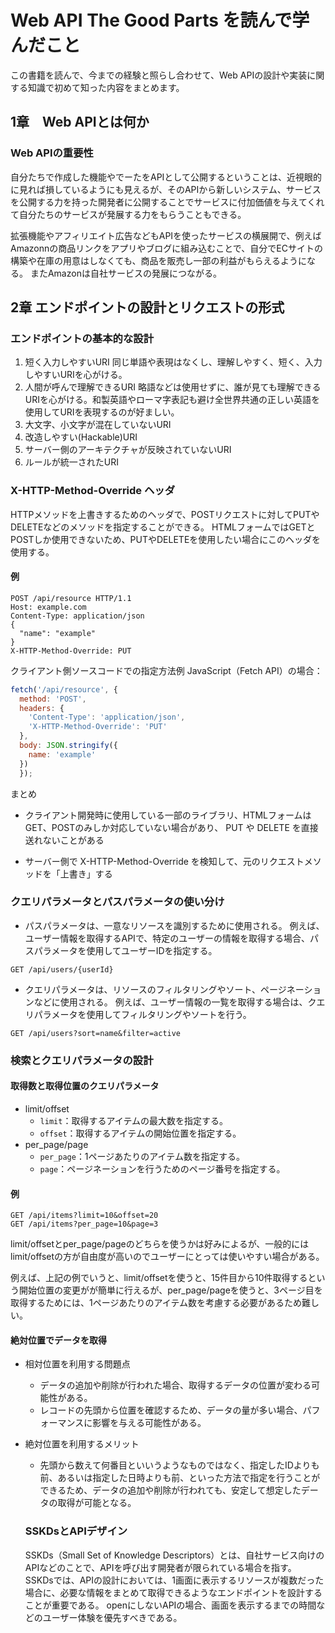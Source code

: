 # Web API The Good Parts を読んで学んだこと
この書籍を読んで、今までの経験と照らし合わせて、Web APIの設計や実装に関する知識で初めて知った内容をまとめます。

## 1章　Web APIとは何か

### Web APIの重要性
自分たちで作成した機能やでーたをAPIとして公開するということは、近視眼的に見れば損しているようにも見えるが、そのAPIから新しいシステム、サービスを公開する力を持った開発者に公開することでサービスに付加価値を与えてくれて自分たちのサービスが発展する力をもらうこともできる。

拡張機能やアフィリエイト広告などもAPIを使ったサービスの横展開で、例えばAmazonnの商品リンクをアプリやブログに組み込むことで、自分でECサイトの構築や在庫の用意はしなくても、商品を販売し一部の利益がもらえるようになる。
またAmazonは自社サービスの発展につながる。

## 2章 エンドポイントの設計とリクエストの形式

### エンドポイントの基本的な設計
1. 短く入力しやすいURI
    同じ単語や表現はなくし、理解しやすく、短く、入力しやすいURIを心がける。
2. 人間が呼んで理解できるURI
    略語などは使用せずに、誰が見ても理解できるURIを心がける。和製英語やローマ字表記も避け全世界共通の正しい英語を使用してURIを表現するのが好ましい。
3. 大文字、小文字が混在していないURI
4. 改造しやすい(Hackable)URI
5. サーバー側のアーキテクチャが反映されていないURI
6. ルールが統一されたURI

### X-HTTP-Method-Override ヘッダ
HTTPメソッドを上書きするためのヘッダで、POSTリクエストに対してPUTやDELETEなどのメソッドを指定することができる。
HTMLフォームではGETとPOSTしか使用できないため、PUTやDELETEを使用したい場合にこのヘッダを使用する。
#### 例
```http
POST /api/resource HTTP/1.1
Host: example.com
Content-Type: application/json
{
  "name": "example"
}
X-HTTP-Method-Override: PUT
```

クライアント側ソースコードでの指定方法例
JavaScript（Fetch API）の場合：
```javascript
fetch('/api/resource', {
  method: 'POST',
  headers: {
    'Content-Type': 'application/json',
    'X-HTTP-Method-Override': 'PUT'
  },
  body: JSON.stringify({
    name: 'example'
  })
  });
```
まとめ
- クライアント開発時に使用している一部のライブラリ、HTMLフォームはGET、POSTのみしか対応していない場合があり、 PUT や DELETE を直接送れないことがある

- サーバー側で X-HTTP-Method-Override を検知して、元のリクエストメソッドを「上書き」する

### クエリパラメータとパスパラメータの使い分け
- パスパラメータは、一意なリソースを識別するために使用される。
例えば、ユーザー情報を取得するAPIで、特定のユーザーの情報を取得する場合、パスパラメータを使用してユーザーIDを指定する。
```http
GET /api/users/{userId}
```
- クエリパラメータは、リソースのフィルタリングやソート、ページネーションなどに使用される。
例えば、ユーザー情報の一覧を取得する場合は、クエリパラメータを使用してフィルタリングやソートを行う。
```http
GET /api/users?sort=name&filter=active
``` 

### 検索とクエリパラメータの設計
#### 取得数と取得位置のクエリパラメータ
- limit/offset
  - `limit`：取得するアイテムの最大数を指定する。
  - `offset`：取得するアイテムの開始位置を指定する。
- per_page/page
  - `per_page`：1ページあたりのアイテム数を指定する。
  - `page`：ページネーションを行うためのページ番号を指定する。

#### 例
```http
GET /api/items?limit=10&offset=20
GET /api/items?per_page=10&page=3
```

limit/offsetとper_page/pageのどちらを使うかは好みによるが、一般的にはlimit/offsetの方が自由度が高いのでユーザーにとっては使いやすい場合がある。

例えば、上記の例でいうと、limit/offsetを使うと、15件目から10件取得するという開始位置の変更がが簡単に行えるが、per_page/pageを使うと、3ページ目を取得するためには、1ページあたりのアイテム数を考慮する必要があるため難しい。

#### 絶対位置でデータを取得
- 相対位置を利用する問題点
  - データの追加や削除が行われた場合、取得するデータの位置が変わる可能性がある。
  - レコードの先頭から位置を確認するため、データの量が多い場合、パフォーマンスに影響を与える可能性がある。
- 絶対位置を利用するメリット
  - 先頭から数えて何番目といいうようなものではなく、指定したIDよりも前、あるいは指定した日時よりも前、といった方法で指定を行うことができるため、データの追加や削除が行われても、安定して想定したデータの取得が可能となる。

  ### SSKDsとAPIデザイン
    SSKDs（Small Set of Knowledge Descriptors）とは、自社サービス向けのAPIなどのことで、APIを呼び出す開発者が限られている場合を指す。
    SSKDsでは、APIの設計においては、1画面に表示するリソースが複数だった場合に、必要な情報をまとめて取得できるようなエンドポイントを設計することが重要である。
    openにしないAPIの場合、画面を表示するまでの時間などのユーザー体験を優先すべきである。